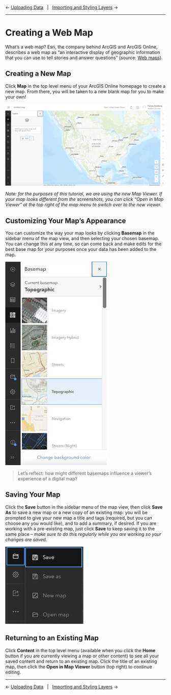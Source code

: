 
← [Uploading Data](/sections/02-uploading-data.md)&nbsp;&nbsp;&nbsp;|&nbsp;&nbsp;&nbsp;[Importing and Styling Layers](/04-importing-and-styling-layers.md) →

---

# Creating a Web Map
What’s a web map? Esri, the company behind ArcGIS and ArcGIS Online, describes a web map as “an interactive display of geographic information that you can use to tell stories and answer questions” (source: [Web maps](https://doc.arcgis.com/en/arcgis-online/reference/what-is-web-map.htm)).

## Creating a New Map
Click **Map** in the top level menu of your ArcGIS Online homepage to create a new map. From there, you will be taken to a new blank map for you to make your own!

![Screenshot of a new blank map in ArcGIS Online](/images/AO-new-blank-map.png)

*Note: for the purposes of this tutorial, we are using the new Map Viewer. If your map looks different from the screenshots, you can click “Open in Map Viewer" at the top right of the map menu to switch over to the new viewer.*

## Customizing Your Map’s Appearance
You can customize the way your map looks by clicking **Basemap** in the sidebar menu of the map view, and then selecting your chosen basemap. You can change this at any time, so can come back and make edits for the best base map for your purposes once your data has been added to the map.

![Screenshot of the ArcGIS Online basemap options](/images/AO-new-basemap.png)

> Let’s reflect: how might different basemaps influence a viewer’s experience of a digital map?

## Saving Your Map
Click the **Save** button in the sidebar menu of the map view, then click **Save As** to save a new map or a new copy of an existing map: you will be prompted to give your new map a title and tags (required, but you can choose any you would like), and to add a summary, if desired. If you are working with a pre-existing map, just click **Save** to keep saving it to the same place – *make sure to do this regularly while you are working so your changes are saved*. 

![Screenshot of the save menu on an ArcGIS Online](/images/AO-new-save.png)

## Returning to an Existing Map
Click **Content** in the top level menu (available when you click the **Home** button if you are currently viewing a map or other content) to see all your saved content and return to an existing map. Click the title of an existing map, then click the **Open in Map Viewer** button (top right) to continue editing.

---

← [Uploading Data](/sections/02-uploading-data.md)&nbsp;&nbsp;&nbsp;|&nbsp;&nbsp;&nbsp;[Importing and Styling Layers](/04-importing-and-styling-layers.md) →
